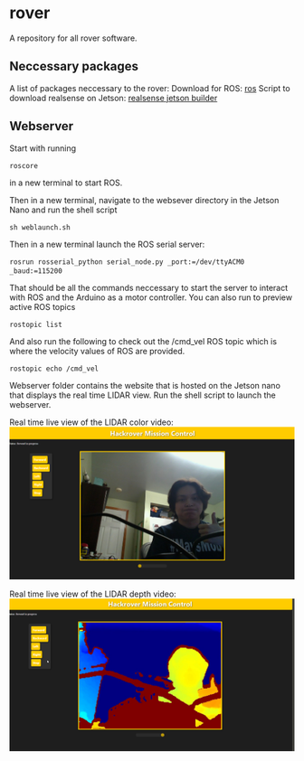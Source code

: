 # rover
A repository for all rover software.


## Neccessary packages
A list of packages neccessary to the rover:
Download for ROS: [ros](http://wiki.ros.org/ROS/Installation)
Script to download realsense on Jetson: [realsense jetson builder](https://github.com/35selim/RealSense-Jetson)


## Webserver
Start with running 
```
roscore
```
in a new terminal to start ROS.

Then in a new terminal, navigate to the websever directory in the Jetson Nano and run the shell script
```
sh weblaunch.sh
```

Then in a new terminal launch the ROS serial server:
```
rosrun rosserial_python serial_node.py _port:=/dev/ttyACM0 _baud:=115200
```
That should be all the commands neccessary to start the server to interact with ROS and the Arduino as a motor controller.
You can also run to preview active ROS topics
```
rostopic list
```
And also run the following to check out the /cmd_vel ROS topic which is where the velocity values of ROS are provided.
```
rostopic echo /cmd_vel
```
Webserver folder contains the website that is hosted on the Jetson nano that displays the real time LIDAR view. 
Run the shell script to launch the webserver.

Real time live view of the LIDAR color video:
![live view](https://github.com/HackRover/rover/blob/main/img/live%20view.png?raw=true)

Real time live view of the LIDAR depth video:
![heatmap view](https://github.com/HackRover/rover/blob/main/img/heatmap%20live%20view.png?raw=true)
